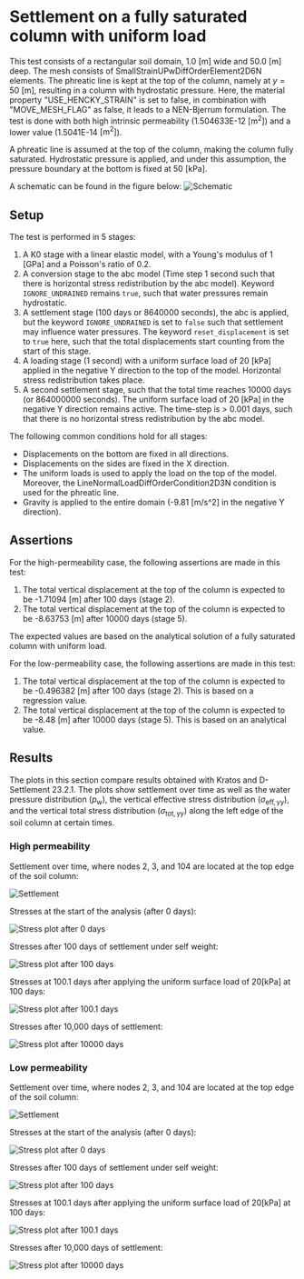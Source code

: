 # Settlement on a fully saturated column with uniform load
This test consists of a rectangular soil domain, 1.0 [m] wide and 50.0 [m] deep. The mesh consists of SmallStrainUPwDiffOrderElement2D6N elements. The phreatic line is kept at the top of the column, namely at $y = 50$ [m], resulting in a column with hydrostatic pressure. Here, the material property "USE_HENCKY_STRAIN" is set to false, in combination with "MOVE_MESH_FLAG" as false, it leads to a NEN-Bjerrum formulation. The test is done with both high intrinsic permeability (1.504633E-12 $\mathrm{[m^2]}$) and a lower value (1.5041E-14 $\mathrm{[m^2]}$).

A phreatic line is assumed at the top of the column, making the column fully saturated. Hydrostatic pressure is applied, and under this assumption, the pressure boundary at the bottom is fixed at 50 [kPa].

A schematic can be found in the figure below:
![Schematic](Schematic.svg)

## Setup

The test is performed in 5 stages:
1. A K0 stage with a linear elastic model, with a Young's modulus of 1 [GPa] and a Poisson's ratio of 0.2.
2. A conversion stage to the abc model (Time step 1 second such that there is horizontal stress redistribution by the abc model). Keyword `IGNORE_UNDRAINED` remains `true`, such that water pressures remain hydrostatic.
3. A settlement stage (100 days or 8640000 seconds), the abc is applied, but the keyword `IGNORE_UNDRAINED` is set to `false` such that settlement may influence water pressures. The keyword `reset_displacement` is set to `true` here, such that the total displacements start counting from the start of this stage.
4. A loading stage (1 second) with a uniform surface load of 20 [kPa] applied in the negative Y direction to the top of the model. Horizontal stress redistribution takes place.
5. A second settlement stage, such that the total time reaches 10000 days (or 864000000 seconds). The uniform surface load of 20 [kPa] in the negative Y direction remains active. The time-step is > 0.001 days, such that there is no horizontal stress redistribution by the abc model.

The following common conditions hold for all stages:
  - Displacements on the bottom are fixed in all directions.
  - Displacements on the sides are fixed in the X direction.
  - The uniform loads is used to apply the load on the top of the model. Moreover, the LineNormalLoadDiffOrderCondition2D3N condition is used for the phreatic line.
  - Gravity is applied to the entire domain (-9.81 [m/s^2] in the negative Y direction).

## Assertions
For the high-permeability case, the following assertions are made in this test:
1. The total vertical displacement at the top of the column is expected to be -1.71094 [m] after 100 days (stage 2).
2. The total vertical displacement at the top of the column is expected to be -8.63753 [m] after 10000 days (stage 5).

The expected values are based on the analytical solution of a fully saturated column with uniform load.

For the low-permeability case, the following assertions are made in this test:
1. The total vertical displacement at the top of the column is expected to be -0.496382 [m] after 100 days (stage 2). This is based on a regression value.
2. The total vertical displacement at the top of the column is expected to be -8.48 [m] after 10000 days (stage 5). This is based on an analytical value.

## Results

The plots in this section compare results obtained with Kratos and D-Settlement 23.2.1.  The plots show settlement over time as well as the water pressure distribution ($`p_{\mathrm{w}}`$), the vertical effective stress distribution ($`\sigma_{\mathrm{eff, yy}}`$), and the vertical total stress distribution ($`\sigma_{\mathrm{tot, yy}}`$) along the left edge of the soil column at certain times. 

### High permeability

Settlement over time, where nodes 2, 3, and 104 are located at the top edge of the soil column:

![Settlement](high_permeability/test_case_2_settlement_plot.svg)

Stresses at the start of the analysis (after 0 days):

![Stress plot after 0 days](high_permeability/test_case_2_stress_plot_after_0_days.svg)

Stresses after 100 days of settlement under self weight:

![Stress plot after 100 days](high_permeability/test_case_2_stress_plot_after_100_days.svg)

Stresses at 100.1 days after applying the uniform surface load of $`20 [\mathrm{kPa}]`$ at 100 days:

![Stress plot after 100.1 days](high_permeability/test_case_2_stress_plot_after_100.1_days.svg)

Stresses after 10,000 days of settlement:

![Stress plot after 10000 days](high_permeability/test_case_2_stress_plot_after_10000_days.svg)

### Low permeability

Settlement over time, where nodes 2, 3, and 104 are located at the top edge of the soil column:

![Settlement](low_permeability/test_case_4_settlement_plot.svg)

Stresses at the start of the analysis (after 0 days):

![Stress plot after 0 days](low_permeability/test_case_4_stress_plot_after_0_days.svg)

Stresses after 100 days of settlement under self weight:

![Stress plot after 100 days](low_permeability/test_case_4_stress_plot_after_100_days.svg)

Stresses at 100.1 days after applying the uniform surface load of $`20 [\mathrm{kPa}]`$ at 100 days:

![Stress plot after 100.1 days](low_permeability/test_case_4_stress_plot_after_100.1_days.svg)

Stresses after 10,000 days of settlement:

![Stress plot after 10000 days](low_permeability/test_case_4_stress_plot_after_10000_days.svg)
